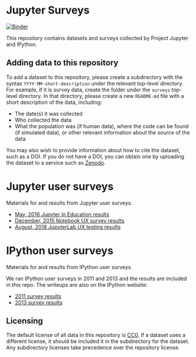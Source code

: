 # Jupyter Surveys

[![Binder](https://mybinder.org/badge.svg)](https://mybinder.org/v2/gh/jupyter/surveys/master)

This repository contains datasets and surveys collected by Project Jupyter and IPython.

## Adding data to this repository

To add a dataset to this repository, please create a subdirectory with the syntax `YYYY-MM-short-description` under
the relevant top-level directory. For example, if it is survey data, create the folder under the `surveys` top-level
directory. In that directory, please create a new `README.md` file with a short description of the data, including:

* The date(s) it was collected
* Who collected the data
* What the population was (if human data), where the code can be found (if simulated data), or other relevant information about the source of the data

You may also wish to provide information about how to cite the dataset, such as a DOI. If you do not have a DOI, you can obtain one by uploading the dataset to a service such as [Zenodo](http://zenodo.org/).

Jupyter user surveys
====================

Materials for and results from Jupyter user surveys.

- [May, 2016 Jupyter in Education results](surveys/2016-05-education-survey)
- [December, 2015 Notebook UX survey results](surveys/2015-12-notebook-ux)
- [August, 2018 JupyterLab UX testing results](surveys/2018-09-jupytercon-2018)

IPython user surveys
====================

Materials for and results from IPython user surveys.

We ran IPython user surveys in 2011 and 2013 and the results are included in this repo. The writeups are also on the
IPython website:

- [2011 survey results](http://ipython.org/usersurvey2011.html)
- [2013 survey results](http://ipython.org/usersurvey2013.html)

## Licensing

The default license of all data in this repository is [CC0](LICENSE). If a dataset uses a different license, it should be
included it in the subdirectory for the dataset. Any subdirectory licenses take precedence over the repository license.
